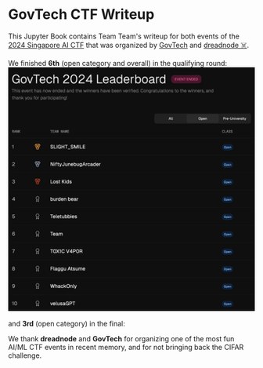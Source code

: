 # GovTech CTF Writeup

This Jupyter Book contains Team Team's writeup for both events of the [2024 Singapore AI CTF](https://www.tech.gov.sg/media/events/singapore-ai-ctf-2024/) that was organized by [GovTech](https://www.tech.gov.sg/about-us/who-we-are/) and [dreadnode ☠️](https://www.dreadnode.io/).

We finished **6th** (open category and overall) in the qualifying round:
![Prelims Leaderboard](intro/prelims-leaderboard.jpeg "Prelims Leaderboard")

 and **3rd** (open category) in the final:

We thank **dreadnode** and **GovTech** for organizing one of the most fun AI/ML CTF events in recent memory, and for not bringing back the CIFAR challenge.

```{tableofcontents}
```
